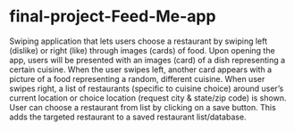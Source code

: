 # final-project-Feed-Me-app

Swiping application that lets users choose a restaurant by swiping left (dislike) or right (like) through images (cards) of food. Upon opening the app, users will be presented with an images (card) of a dish representing a certain cuisine. When the user swipes left, another card appears with a picture of a food representing a random, different cuisine. When user swipes right, a list of restaurants (specific to cuisine choice) around user’s current location or  choice location (request city & state/zip code) is shown. User can choose a restaurant from list by clicking on a save button. This adds the targeted restaurant to a saved restaurant list/database.
